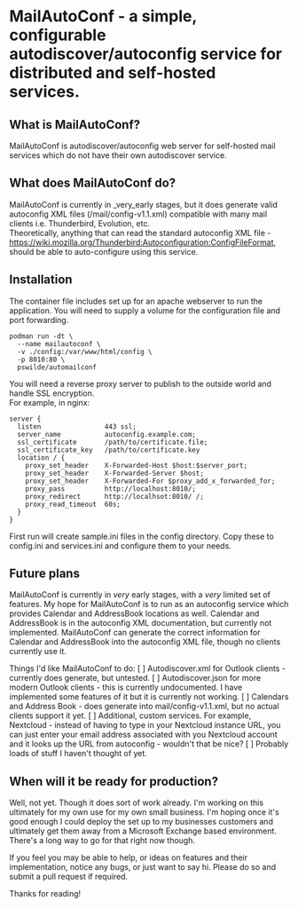 # MailAutoConf - a simple, configurable autodiscover/autoconfig service for distributed and self-hosted services.  

## What is MailAutoConf?
MailAutoConf is autodiscover/autoconfig web server for self-hosted mail services
which do not have their own autodiscover service.

## What does MailAutoConf do?
MailAutoConf is currently in _very_early stages, but it does generate valid
autoconfig XML files (/mail/config-v1.1.xml) compatible with many mail clients
i.e. Thunderbird, Evolution, etc.  
Theoretically, anything that can read the standard autoconfig XML file -
https://wiki.mozilla.org/Thunderbird:Autoconfiguration:ConfigFileFormat, should
be able to auto-configure using this service.

## Installation
The container file includes set up for an apache webserver to run the application.
You will need to supply a volume for the configuration file and port forwarding.
```
podman run -dt \
  --name mailautoconf \
  -v ./config:/var/www/html/config \
  -p 8010:80 \
  pswilde/automailconf
```
You will need a reverse proxy server to publish to the outside world and handle SSL encryption.  
For example, in nginx:
```
server {
  listen                443 ssl;
  server_name           autoconfig.example.com;
  ssl_certificate       /path/to/certificate.file;
  ssl_certificate_key   /path/to/certificate.key
  location / {
    proxy_set_header    X-Forwarded-Host $host:$server_port;
    proxy_set_header    X-Forwarded-Server $host;
    proxy_set_header    X-Forwarded-For $proxy_add_x_forwarded_for;
    proxy_pass          http://localhost:8010/;
    proxy_redirect      http://localhsot:8010/ /;
    proxy_read_timeout  60s;
  }
}
```  
First run will create sample.ini files in the config directory. Copy these to config.ini and services.ini and configure them to your needs.

## Future plans
MailAutoConf is currently in _very_ early stages, with a _very_ limited set of features.
My hope for MailAutoConf is to run as an autoconfig service which provides Calendar and AddressBook locations as well.
Calendar and AddressBook is in the autoconfig XML documentation, but currently not implemented. MailAutoConf can generate the correct information for Calendar and AddressBook into the autoconfig XML file, though no clients currently use it.

Things I'd like MailAutoConf to do:
[ ] Autodiscover.xml for Outlook clients - currently does generate, but untested.
[ ] Autodiscover.json for more modern Outlook clients - this is currently undocumented. I have implemented some features of it but it is currently not working.
[ ] Calendars and Address Book - does generate into mail/config-v1.1.xml, but no actual clients support it yet.
[ ] Additional, custom services. For example, Nextcloud - instead of having to type in your Nextcloud instance URL, you can just enter your email address associated with you Nextcloud account and it looks up the URL from autoconfig - wouldn't that be nice?
[ ] Probably loads of stuff I haven't thought of yet.


## When will it be ready for production?
Well, not yet. Though it does sort of work already.
I'm working on this ultimately for my own use for my own small business. I'm hoping once it's good enough I could deploy the set up to my businesses customers and ultimately get them away from a Microsoft Exchange based environment. There's a long way to go for that right now though.  

If you feel you may be able to help, or ideas on features and their implementation, notice any bugs, or just want to say hi. Please do so and submit a pull request if required.

Thanks for reading!
